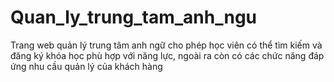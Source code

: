 # Quan_ly_trung_tam_anh_ngu
Trang web quản lý trung tâm anh ngữ cho phép học viên có thể tìm kiếm và đăng ký khóa học phù hợp với năng lực, ngoài ra còn có các chức năng đáp ứng nhu cầu quản lý của khách hàng

